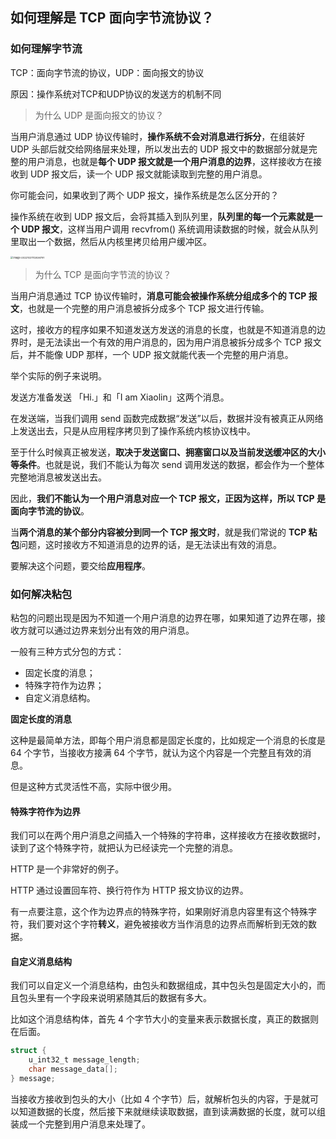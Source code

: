 ## 如何理解是 TCP 面向字节流协议？

### 如何理解字节流

TCP：面向字节流的协议，UDP：面向报文的协议

原因：操作系统对TCP和UDP协议的发送方的机制不同

> 为什么 UDP 是面向报文的协议？

当用户消息通过 UDP 协议传输时，**操作系统不会对消息进行拆分**，在组装好 UDP 头部后就交给网络层来处理，所以发出去的 UDP 报文中的数据部分就是完整的用户消息，也就是**每个 UDP 报文就是一个用户消息的边界**，这样接收方在接收到 UDP 报文后，读一个 UDP 报文就能读取到完整的用户消息。

你可能会问，如果收到了两个 UDP 报文，操作系统是怎么区分开的？

操作系统在收到 UDP 报文后，会将其插入到队列里，**队列里的每一个元素就是一个 UDP 报文**，这样当用户调用 recvfrom() 系统调用读数据的时候，就会从队列里取出一个数据，然后从内核里拷贝给用户缓冲区。

<img src="C:\Users\MSK\AppData\Roaming\Typora\typora-user-images\image-20221021112836791.png" alt="image-20221021112836791" style="zoom:28%;" />



> 为什么 TCP 是面向字节流的协议？

当用户消息通过 TCP 协议传输时，**消息可能会被操作系统分组成多个的 TCP 报文**，也就是一个完整的用户消息被拆分成多个 TCP 报文进行传输。

这时，接收方的程序如果不知道发送方发送的消息的长度，也就是不知道消息的边界时，是无法读出一个有效的用户消息的，因为用户消息被拆分成多个 TCP 报文后，并不能像 UDP 那样，一个 UDP 报文就能代表一个完整的用户消息。

举个实际的例子来说明。

发送方准备发送 「Hi.」和「I am Xiaolin」这两个消息。

在发送端，当我们调用 send 函数完成数据“发送”以后，数据并没有被真正从网络上发送出去，只是从应用程序拷贝到了操作系统内核协议栈中。

至于什么时候真正被发送，**取决于发送窗口、拥塞窗口以及当前发送缓冲区的大小等条件**。也就是说，我们不能认为每次 send 调用发送的数据，都会作为一个整体完整地消息被发送出去。

因此，**我们不能认为一个用户消息对应一个 TCP 报文，正因为这样，所以 TCP 是面向字节流的协议**。

当**两个消息的某个部分内容被分到同一个 TCP 报文时**，就是我们常说的 **TCP 粘包**问题，这时接收方不知道消息的边界的话，是无法读出有效的消息。

要解决这个问题，要交给**应用程序**。

### 如何解决粘包

粘包的问题出现是因为不知道一个用户消息的边界在哪，如果知道了边界在哪，接收方就可以通过边界来划分出有效的用户消息。

一般有三种方式分包的方式：

- 固定长度的消息；
- 特殊字符作为边界；
- 自定义消息结构。

**固定长度的消息**

这种是最简单方法，即每个用户消息都是固定长度的，比如规定一个消息的长度是 64 个字节，当接收方接满 64 个字节，就认为这个内容是一个完整且有效的消息。

但是这种方式灵活性不高，实际中很少用。

#### 特殊字符作为边界

我们可以在两个用户消息之间插入一个特殊的字符串，这样接收方在接收数据时，读到了这个特殊字符，就把认为已经读完一个完整的消息。

HTTP 是一个非常好的例子。

HTTP 通过设置回车符、换行符作为 HTTP 报文协议的边界。

有一点要注意，这个作为边界点的特殊字符，如果刚好消息内容里有这个特殊字符，我们要对这个字符**转义**，避免被接收方当作消息的边界点而解析到无效的数据。

#### 自定义消息结构

我们可以自定义一个消息结构，由包头和数据组成，其中包头包是固定大小的，而且包头里有一个字段来说明紧随其后的数据有多大。

比如这个消息结构体，首先 4 个字节大小的变量来表示数据长度，真正的数据则在后面。

```c
struct { 
    u_int32_t message_length; 
    char message_data[]; 
} message;
```

当接收方接收到包头的大小（比如 4 个字节）后，就解析包头的内容，于是就可以知道数据的长度，然后接下来就继续读取数据，直到读满数据的长度，就可以组装成一个完整到用户消息来处理了。